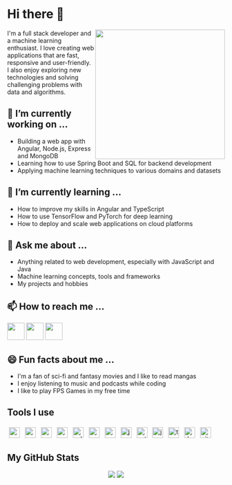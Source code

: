 
<!--
# Hi there 👋

🔭 I’m looking to collaborate on open source projects <br />
🤝 I’m looking for new opportunities and open for any feedback <br />
🌱 I’m currently improving my skill on Backend, Frontend Frameworks and DSA <br />



**TarunUM/TarunUM** is a ✨ _special_ ✨ repository because its `README.md` (this file) appears on your GitHub profile.

Here are some ideas to get you started:

- 🔭 I’m currently working on ...
- 🌱 I’m currently learning ...
- 👯 I’m looking to collaborate on ...
- 🤔 I’m looking for help with ...
- 💬 Ask me about ...
- 📫 How to reach me: ...
- 😄 Pronouns: ...
- ⚡ Fun fact: ...
-->




# Hi there 👋

<img src="https://media3.giphy.com/media/ZAGE7xXDkUtSVFIV4l/giphy.webp?cid=6c09b95267fbe9369dc9bae42a589a1ea3c57342a13380ae&rid=giphy.webp&ct=g" width="300" align="right">

I'm a full stack developer and a machine learning enthusiast. I love creating web applications that are fast, responsive and user-friendly. I also enjoy exploring new technologies and solving challenging problems with data and algorithms.

## 🔭 I’m currently working on ...

- Building a web app with Angular, Node.js, Express and MongoDB
- Learning how to use Spring Boot and SQL for backend development
- Applying machine learning techniques to various domains and datasets

## 🌱 I’m currently learning ...

- How to improve my skills in Angular and TypeScript
- How to use TensorFlow and PyTorch for deep learning
- How to deploy and scale web applications on cloud platforms

## 💬 Ask me about ...

- Anything related to web development, especially with JavaScript and Java
- Machine learning concepts, tools and frameworks
- My projects and hobbies

## 📫 How to reach me ...

<a href="mailto:tarun.8792@gmail.com"><img src="https://img.icons8.com/color/48/000000/gmail-new.png" width="40"/></a>
<a href="https://www.linkedin.com/mwlite/in/tarunmosalagi"><img src="https://img.icons8.com/color/48/000000/linkedin.png" width="40"/></a>
<a href="https://twitter.com/tarun00240781?t=toafDqiDpXigWDLBcBcVdw&s=09"><img src="https://img.icons8.com/color/48/000000/twitter.png" width="40"/></a>

## 😄 Fun facts about me ...

- I'm a fan of sci-fi and fantasy movies and I like to read mangas 
- I enjoy listening to music and podcasts while coding
- I like to play FPS Games in my free time


## Tools I use

<p align="left">
  <img src="https://raw.githubusercontent.com/lowlighter/lowlighter/master/metrics.plugin.technologies.svg" alt="angular" height="25" style="vertical-align:top; margin:4px">
  <img src="https://raw.githubusercontent.com/lowlighter/lowlighter/master/metrics.plugin.technologies.nodejs.svg" alt="nodejs" height="25" style="vertical-align:top; margin:4px">
  <img src="https://raw.githubusercontent.com/lowlighter/lowlighter/master/metrics.plugin.technologies.express.svg" alt="express" height="25" style="vertical-align:top; margin:4px">
  <img src="https://raw.githubusercontent.com/lowlighter/lowlighter/master/metrics.plugin.technologies.spring.svg" alt="spring" height="25" style="vertical-align:top; margin:4px">
  <img src="https://raw.githubusercontent.com/lowlighter/lowlighter/master/metrics.plugin.technologies.sql.svg" alt="sql" height="25" style="vertical-align:top; margin:4px">
  <img src="https://raw.githubusercontent.com/lowlighter/lowlighter/master/metrics.plugin.technologies.mongodb.svg" alt="mongodb" height="25" style="vertical-align:top; margin:4px">
  <img src="https://raw.githubusercontent.com/lowlighter/lowlighter/master/metrics.plugin.technologies.postman.svg" alt="postman" height="25" style="vertical-align:top; margin:4px">
  <img src="https://raw.githubusercontent.com/lowlighter/lowlighter/master/metrics.plugin.technologies.java.svg" alt="java" height="25" style="vertical-align:top; margin:4px">
  <img src="https://raw.githubusercontent.com/lowlighter/lowlighter/master/metrics.plugin.technologies.python.svg" alt="python" height="25" style="vertical-align:top; margin:4px">
  <img src="https://raw.githubusercontent.com/lowlighter/lowlighter/master/metrics.plugin.technologies.javascript.svg" alt="javascript" height="25" style="vertical-align:top; margin:4px">
  <img src="https://raw.githubusercontent.com/lowlighter/lowlighter/master/metrics.plugin.technologies.typescript.svg" alt="typescript" height="25" style="vertical-align:top; margin:4px">
  <img src="https://raw.githubusercontent.com/lowlighter/lowlighter/master/metrics.plugin.technologies.docker.svg" alt="docker" height="25" style="vertical-align:top; margin:4px">
  <img src="https://raw.githubusercontent.com/lowlighter/lowlighter/master/metrics.plugin.technologies.git.svg" alt="git" height="25" style="vertical-align:top; margin:4px">
</p>

## My GitHub Stats

<p align = "center">
  <img src = "https://github-readme-stats.vercel.app/api?username=TarunUM&show_icons=true&theme=radical&line_height=27">
  <img src = "https://github-readme-stats.vercel.app/api/top-langs/?username=TarunUM&hide=css,html&theme=tokyonight">
</p>